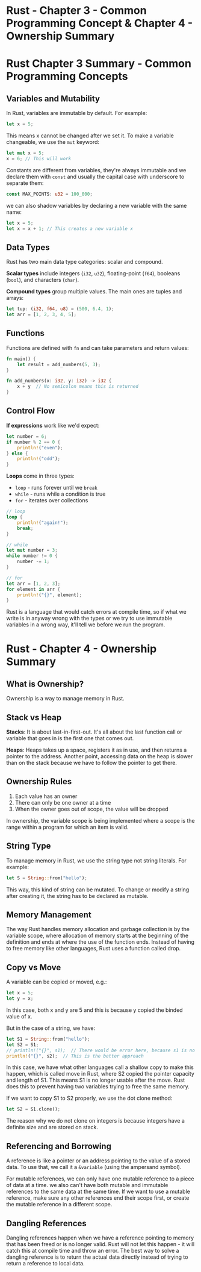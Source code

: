 # Rust - Chapter 3 - Common Programming Concept & Chapter 4 - Ownership Summary

# Rust Chapter 3 Summary - Common Programming Concepts

## Variables and Mutability

In Rust, variables are immutable by default. For example:

```rust
let x = 5;
```

This means x cannot be changed after we set it. To make a variable changeable, we use the `mut` keyword:

```rust
let mut x = 5;
x = 6; // This will work
```

Constants are different from variables, they're always immutable and we declare them with `const` and usually the capital case with underscore to separate them:

```rust
const MAX_POINTS: u32 = 100_000;
```

we can also shadow variables by declaring a new variable with the same name:

```rust
let x = 5;
let x = x + 1; // This creates a new variable x
```

## Data Types

Rust has two main data type categories: scalar and compound.

**Scalar types** include integers (`i32`, `u32`), floating-point (`f64`), booleans (`bool`), and characters (`char`).

**Compound types** group multiple values. The main ones are tuples and arrays:

```rust
let tup: (i32, f64, u8) = (500, 6.4, 1);
let arr = [1, 2, 3, 4, 5];
```

## Functions

Functions are defined with `fn` and can take parameters and return values:

```rust
fn main() {
    let result = add_numbers(5, 3);
}

fn add_numbers(x: i32, y: i32) -> i32 {
    x + y  // No semicolon means this is returned
}
```

## Control Flow

**If expressions** work like we'd expect:

```rust
let number = 6;
if number % 2 == 0 {
    println!("even");
} else {
    println!("odd");
}
```

**Loops** come in three types:
- `loop` - runs forever until we `break`
- `while` - runs while a condition is true
- `for` - iterates over collections

```rust
// loop
loop {
    println!("again!");
    break;
}

// while
let mut number = 3;
while number != 0 {
    number -= 1;
}

// for
let arr = [1, 2, 3];
for element in arr {
    println!("{}", element);
}
```

Rust is a language that would catch errors at compile time, so if what we write is in anyway wrong with the types or we try to use immutable variables in a wrong way, it'll tell we before we run the program.



# Rust - Chapter 4 - Ownership Summary

## What is Ownership?

Ownership is a way to manage memory in Rust.

## Stack vs Heap

**Stacks**: It is about last-in-first-out. It's all about the last function call or variable that goes in is the first one that comes out.

**Heaps**: Heaps takes up a space, registers it as in use, and then returns a pointer to the address. Another point, accessing data on the heap is slower than on the stack because we have to follow the pointer to get there.

## Ownership Rules

1. Each value has an owner
2. There can only be one owner at a time
3. When the owner goes out of scope, the value will be dropped

In ownership, the variable scope is being implemented where a scope is the range within a program for which an item is valid.

## String Type

To manage memory in Rust, we use the string type not string literals. For example:

```rust
let S = String::from("hello");
```

This way, this kind of string can be mutated. To change or modify a string after creating it, the string has to be declared as mutable.

## Memory Management

The way Rust handles memory allocation and garbage collection is by the variable scope, where allocation of memory starts at the beginning of the definition and ends at where the use of the function ends. Instead of having to free memory like other languages, Rust uses a function called drop.

## Copy vs Move

A variable can be copied or moved, e.g.:

```rust
let x = 5;
let y = x;
```

In this case, both x and y are 5 and this is because y copied the binded value of x.

But in the case of a string, we have:

```rust
let S1 = String::from("hello");
let S2 = S1;
// println!("{}", s1);  // There would be error here, because s1 is no longer valid
println!("{}", s2);  // This is the better approach
```

In this case, we have what other languages call a shallow copy to make this happen, which is called move in Rust, where S2 copied the pointer capacity and length of S1. This means S1 is no longer usable after the move. Rust does this to prevent having two variables trying to free the same memory.

If we want to copy S1 to S2 properly, we use the dot clone method:

```rust
let S2 = S1.clone();
```

The reason why we do not clone on integers is because integers have a definite size and are stored on stack.

## Referencing and Borrowing

A reference is like a pointer or an address pointing to the value of a stored data. To use that, we call it a `&variable` (using the ampersand symbol).

For mutable references, we can only have one mutable reference to a piece of data at a time. we also can't have both mutable and immutable references to the same data at the same time. If we want to use a mutable reference, make sure any other references end their scope first, or create the mutable reference in a different scope.

## Dangling References

Dangling references happen when we have a reference pointing to memory that has been freed or is no longer valid. Rust will not let this happen - it will catch this at compile time and throw an error. The best way to solve a dangling reference is to return the actual data directly instead of trying to return a reference to local data.
